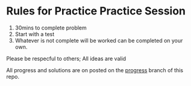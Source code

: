 # Rules for Practice Practice Session
1. 30mins to complete problem
2. Start with a test
3. Whatever is not complete will be worked can be completed on your own.

Please be respecful to others; All ideas are valid

All progress and solutions are on posted on the [progress](https://github.com/rubyfornewbies/tdd_practice/tree/progress) branch of this repo.
